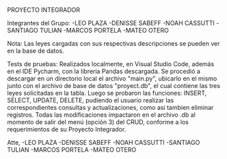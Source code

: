 PROYECTO INTEGRADOR

Integrantes del Grupo:
-LEO PLAZA -DENISSE SABEFF -NOAH CASSUTTI -SANTIAGO TULIAN -MARCOS PORTELA -MATEO OTERO

Nota:
Las leyes cargadas con sus respectivas descripciones se pueden ver en la base de datos.

Tests de pruebas:
Realizados localmente, en Visual Studio Code, además en el IDE Pycharm, con la libreria Pandas descargada. Se procedió a descargar en un directorio local el archivo "main.py", ubicarlo en el mismo junto con el archivo de base de datos "proyect.db", el cual contiene las tres leyes solicitadas en la tabla. Luego se probaron las funciones: INSERT, SELECT, UPDATE, DELETE, pudiendo el usuario realizar las correspondientes consultas y actualizaciones, como asi tambien eliminar registros.
Todas las modificaciones impactaron en el archivo .db al momento de salir del menú (opción 3) del CRUD, conforme a los requerimientos de su Proyecto Integrador.

Atte,
-LEO PLAZA -DENISSE SABEFF -NOAH CASSUTTI -SANTIAGO TULIAN -MARCOS PORTELA -MATEO OTERO

